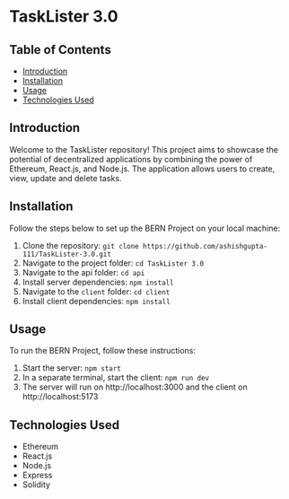 # TaskLister 3.0

## Table of Contents

- [Introduction](#introduction)
- [Installation](#installation)
- [Usage](#usage)
- [Technologies Used](#technologies-used)

## Introduction

Welcome to the TaskLister repository! This project aims to showcase the potential of decentralized applications by combining the power of Ethereum, React.js, and Node.js. The application allows users to create, view, update and delete tasks.

## Installation

Follow the steps below to set up the BERN Project on your local machine:

1. Clone the repository: `git clone https://github.com/ashishgupta-111/TaskLister-3.0.git`
2. Navigate to the project folder: `cd TaskLister 3.0`
3. Navigate to the api folder: `cd api`
4. Install server dependencies: `npm install`
5. Navigate to the `client` folder: `cd client`
6. Install client dependencies: `npm install`

## Usage

To run the BERN Project, follow these instructions:

1. Start the server: `npm start`
2. In a separate terminal, start the client: `npm run dev`
3. The server will run on http://localhost:3000 and the client on http://localhost:5173

## Technologies Used

- Ethereum
- React.js
- Node.js
- Express
- Solidity

